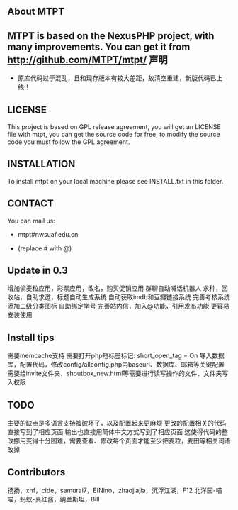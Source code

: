 About MTPT
--------------------
MTPT is based on the NexusPHP project, with many improvements.
You can get it from http://github.com/MTPT/mtpt/
声明
--------------------
* 原库代码过于混乱，且和现存版本有较大差距，故清空重建，新版代码已上线！

LICENSE
--------------------
This project is based on GPL release agreement, you will get an LICENSE file with mtpt, you can get the source code for free, to modify the source code you must follow the GPL agreement.

INSTALLATION
--------------------
To install mtpt on your local machine please see INSTALL.txt in this folder.

CONTACT
--------------------
You can  mail us:

- mtpt#nwsuaf.edu.cn
* (replace # with @)

Update in 0.3
--------------------------
增加偷麦粒应用，彩票应用，改名，购买促销应用
群聊自动喊话机器人
求种，回收站，自助求邀，标题自动生成系统
自动获取imdb和豆瓣链接系统
完善考核系统
添加二级分类图标
自助绑定学号
完善站内信，加入@功能，引用发布功能
更容易安装使用

Install tips
-------------
需要memcache支持
需要打开php短标签标记: short_open_tag = On
导入数据库，配置代码，修改config/allconfig.php内baseurl、数据库、邮箱等关键配置
需要给invite文件夹、shoutbox_new.html等需要进行读写操作的文件、文件夹写入权限

TODO
-----
主要的缺点是多语言支持被破坏了，以及配置起来更麻烦
更改的配置相关的代码直接写到了相应页面
输出也直接用简体中文方式写到了相应页面
这使得代码的整改挪用变得十分困难，需要查看、修改每个页面才能至少把麦粒，麦田等相关词语改掉


Contributors
------------
扬扬，xhf，cide，samurai7，EINino，zhaojiajia，沉浮江湖，F12
北洋园-喵喵，蚂蚁-真红酱，纳兰斯坦，Bill
